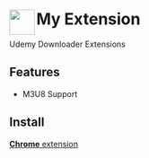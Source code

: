 # <img src="public/icons/icon_48.png" width="45" align="left"> My Extension

Udemy Downloader Extensions

## Features

- M3U8 Support

## Install

[**Chrome** extension](https://chrome.google.com/webstore/detail/udemy-downloader/kgcikjmecddfkgnbafeopcpeegpefjlh?hl=tr)
